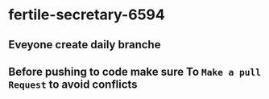 # fertile-secretary-6594
## Eveyone create daily branche
## Before pushing to code make sure To ```Make a pull Request``` to avoid conflicts
